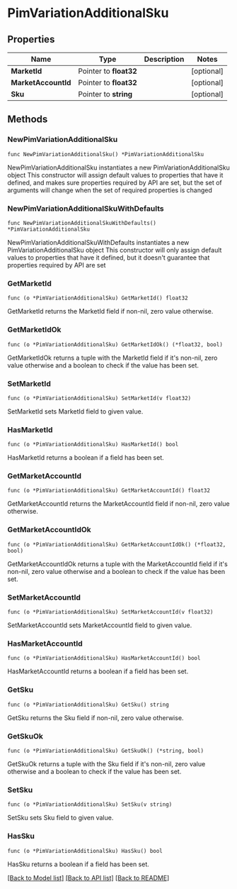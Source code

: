# PimVariationAdditionalSku

## Properties

Name | Type | Description | Notes
------------ | ------------- | ------------- | -------------
**MarketId** | Pointer to **float32** |  | [optional] 
**MarketAccountId** | Pointer to **float32** |  | [optional] 
**Sku** | Pointer to **string** |  | [optional] 

## Methods

### NewPimVariationAdditionalSku

`func NewPimVariationAdditionalSku() *PimVariationAdditionalSku`

NewPimVariationAdditionalSku instantiates a new PimVariationAdditionalSku object
This constructor will assign default values to properties that have it defined,
and makes sure properties required by API are set, but the set of arguments
will change when the set of required properties is changed

### NewPimVariationAdditionalSkuWithDefaults

`func NewPimVariationAdditionalSkuWithDefaults() *PimVariationAdditionalSku`

NewPimVariationAdditionalSkuWithDefaults instantiates a new PimVariationAdditionalSku object
This constructor will only assign default values to properties that have it defined,
but it doesn't guarantee that properties required by API are set

### GetMarketId

`func (o *PimVariationAdditionalSku) GetMarketId() float32`

GetMarketId returns the MarketId field if non-nil, zero value otherwise.

### GetMarketIdOk

`func (o *PimVariationAdditionalSku) GetMarketIdOk() (*float32, bool)`

GetMarketIdOk returns a tuple with the MarketId field if it's non-nil, zero value otherwise
and a boolean to check if the value has been set.

### SetMarketId

`func (o *PimVariationAdditionalSku) SetMarketId(v float32)`

SetMarketId sets MarketId field to given value.

### HasMarketId

`func (o *PimVariationAdditionalSku) HasMarketId() bool`

HasMarketId returns a boolean if a field has been set.

### GetMarketAccountId

`func (o *PimVariationAdditionalSku) GetMarketAccountId() float32`

GetMarketAccountId returns the MarketAccountId field if non-nil, zero value otherwise.

### GetMarketAccountIdOk

`func (o *PimVariationAdditionalSku) GetMarketAccountIdOk() (*float32, bool)`

GetMarketAccountIdOk returns a tuple with the MarketAccountId field if it's non-nil, zero value otherwise
and a boolean to check if the value has been set.

### SetMarketAccountId

`func (o *PimVariationAdditionalSku) SetMarketAccountId(v float32)`

SetMarketAccountId sets MarketAccountId field to given value.

### HasMarketAccountId

`func (o *PimVariationAdditionalSku) HasMarketAccountId() bool`

HasMarketAccountId returns a boolean if a field has been set.

### GetSku

`func (o *PimVariationAdditionalSku) GetSku() string`

GetSku returns the Sku field if non-nil, zero value otherwise.

### GetSkuOk

`func (o *PimVariationAdditionalSku) GetSkuOk() (*string, bool)`

GetSkuOk returns a tuple with the Sku field if it's non-nil, zero value otherwise
and a boolean to check if the value has been set.

### SetSku

`func (o *PimVariationAdditionalSku) SetSku(v string)`

SetSku sets Sku field to given value.

### HasSku

`func (o *PimVariationAdditionalSku) HasSku() bool`

HasSku returns a boolean if a field has been set.


[[Back to Model list]](../README.md#documentation-for-models) [[Back to API list]](../README.md#documentation-for-api-endpoints) [[Back to README]](../README.md)



